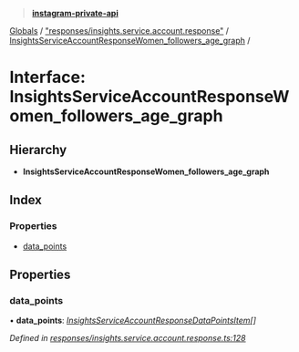 > **[instagram-private-api](../README.md)**

[Globals](../README.md) / ["responses/insights.service.account.response"](../modules/_responses_insights_service_account_response_.md) / [InsightsServiceAccountResponseWomen_followers_age_graph](_responses_insights_service_account_response_.insightsserviceaccountresponsewomen_followers_age_graph.md) /

# Interface: InsightsServiceAccountResponseWomen_followers_age_graph

## Hierarchy

* **InsightsServiceAccountResponseWomen_followers_age_graph**

## Index

### Properties

* [data_points](_responses_insights_service_account_response_.insightsserviceaccountresponsewomen_followers_age_graph.md#data_points)

## Properties

###  data_points

• **data_points**: *[InsightsServiceAccountResponseDataPointsItem](_responses_insights_service_account_response_.insightsserviceaccountresponsedatapointsitem.md)[]*

*Defined in [responses/insights.service.account.response.ts:128](https://github.com/dilame/instagram-private-api/blob/e9c516c/src/responses/insights.service.account.response.ts#L128)*
